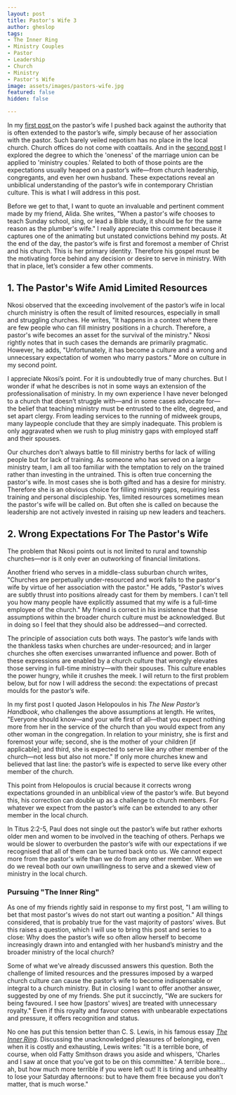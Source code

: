 ```yaml
---
layout: post
title: Pastor's Wife 3
author: gheslop
tags:
- The Inner Ring
- Ministry Couples
- Pastor
- Leadership
- Church
- Ministry
- Pastor's Wife
image: assets/images/pastors-wife.jpg
featured: false
hidden: false

---
```

In my [first post ](https://rekindle.co.za/content/2021-03-10-pastor-s-wife "Pastor's Wife Is Not A Church Office")on the pastor’s wife I pushed back against the authority that is often extended to the pastor’s wife, simply because of her association with the pastor. Such barely veiled nepotism has no place in the local church. Church offices do not come with coattails. And in the [second post](https://rekindle.co.za/content/2021-04-07-pastor-s-wife-marriage-and-ministry "Marriage And Ministry") I explored the degree to which the 'oneness' of the marriage union can be applied to 'ministry couples.' Related to both of those points are the expectations usually heaped on a pastor’s wife—from church leadership, congregants, and even her own husband. These expectations reveal an unbiblical understanding of the pastor’s wife in contemporary Christian culture. This is what I will address in this post.

Before we get to that, I want to quote an invaluable and pertinent comment made by my friend, Alida. She writes, "When a pastor's wife chooses to teach Sunday school, sing, or lead a Bible study, it should be for the same reason as the plumber's wife." I really appreciate this comment because it captures one of the animating but unstated convictions behind my posts. At the end of the day, the pastor’s wife is first and foremost a member of Christ and his church. This is her primary identity. Therefore his gospel must be the motivating force behind any decision or desire to serve in ministry. With that in place, let’s consider a few other comments.

## **1. The Pastor's Wife Amid Limited Resources**

Nkosi observed that the exceeding involvement of the pastor’s wife in local church ministry is often the result of limited resources, especially in small and struggling churches. He writes, "It happens in a context where there are few people who can fill ministry positions in a church. Therefore, a pastor's wife becomes an asset for the survival of the ministry." Nkosi rightly notes that in such cases the demands are primarily pragmatic. However, he adds, "Unfortunately, it has become a culture and a wrong and unnecessary expectation of women who marry pastors." More on culture in my second point.

I appreciate Nkosi’s point. For it is undoubtedly true of many churches. But I wonder if what he describes is not in some ways an extension of the professionalisation of ministry. In my own experience I have never belonged to a church that doesn’t struggle with—and in some cases advocate for—the belief that teaching ministry must be entrusted to the elite, degreed, and set apart clergy. From leading services to the running of midweek groups, many laypeople conclude that they are simply inadequate. This problem is only aggravated when we rush to plug ministry gaps with employed staff and their spouses.

Our churches don’t always battle to fill ministry berths for lack of willing people but for lack of training. As someone who has served on a large ministry team, I am all too familiar with the temptation to rely on the trained rather than investing in the untrained. This is often true concerning the pastor's wife. In most cases she is both gifted and has a desire for ministry. Therefore she is an obvious choice for filling ministry gaps, requiring less training and personal discipleship. Yes, limited resources sometimes mean the pastor's wife will be called on. But often she is called on because the leadership are not actively invested in raising up new leaders and teachers.

## **2. Wrong Expectations For The Pastor's Wife**

The problem that Nkosi points out is not limited to rural and township churches—nor is it only ever an outworking of financial limitations.

Another friend who serves in a middle-class suburban church writes, "Churches are perpetually under-resourced and work falls to the pastor's wife by virtue of her association with the pastor." He adds, "Pastor's wives are subtly thrust into positions already cast for them by members. I can't tell you how many people have explicitly assumed that my wife is a full-time employee of the church." My friend is correct in his insistence that these assumptions within the broader church culture must be acknowledged. But in doing so I feel that they should also be addressed—and corrected.

The principle of association cuts both ways. The pastor’s wife lands with the thankless tasks when churches are under-resourced; and in larger churches she often exercises unwarranted influence and power. Both of these expressions are enabled by a church culture that wrongly elevates those serving in full-time ministry—with their spouses. This culture enables the power hungry, while it crushes the meek. I will return to the first problem below, but for now I will address the second: the expectations of precast moulds for the pastor’s wife.

In my first post I quoted Jason Helopoulos in his _The New Pastor’s Handbook_, who challenges the above assumptions at length. He writes, "Everyone should know—and your wife first of all—that you expect nothing more from her in the service of the church than you would expect from any other woman in the congregation. In relation to your ministry, she is first and foremost your wife; second, she is the mother of your children \[if applicable\]; and third, she is expected to serve like any other member of the church—not less but also not more." If only more churches knew and believed that last line: the pastor’s wife is expected to serve like every other member of the church.

This point from Helopoulos is crucial because it corrects wrong expectations grounded in an unbiblical view of the pastor’s wife. But beyond this, his correction can double up as a challenge to church members. For whatever we expect from the pastor’s wife can be extended to any other member in the local church.

In Titus 2:2-5, Paul does not single out the pastor’s wife but rather exhorts older men and women to be involved in the teaching of others. Perhaps we would be slower to overburden the pastor’s wife with our expectations if we recognised that all of them can be turned back onto us. We cannot expect more from the pastor's wife than we do from any other member. When we do we reveal both our own unwillingness to serve and a skewed view of ministry in the local church.

### **Pursuing "The Inner Ring"**

As one of my friends rightly said in response to my first post, "I am willing to bet that most pastor's wives do not start out wanting a position." All things considered, that is probably true for the vast majority of pastors’ wives. But this raises a question, which I will use to bring this post and series to a close: Why does the pastor’s wife so often allow herself to become increasingly drawn into and entangled with her husband’s ministry and the broader ministry of the local church?

Some of what we’ve already discussed answers this question. Both the challenge of limited resources and the pressures imposed by a warped church culture can cause the pastor’s wife to become indispensable or integral to a church ministry. But in closing I want to offer another answer, suggested by one of my friends. She put it succinctly, "We are suckers for being favoured. I see how \[pastors' wives\] are treated with unnecessary royalty." Even if this royalty and favour comes with unbearable expectations and pressure, it offers recognition and status.

No one has put this tension better than C. S. Lewis, in his famous essay [_The Inner Ring_](https://www.lewissociety.org/innerring/ "The Inner Ring")_._ Discussing the unacknowledged pleasures of belonging, even when it is costly and exhausting, Lewis writes: "It is a terrible bore, of course, when old Fatty Smithson draws you aside and whispers, 'Charles and I saw at once that you’ve got to be on this committee.' A terrible bore… ah, but how much more terrible if you were left out! It is tiring and unhealthy to lose your Saturday afternoons: but to have them free because you don’t matter, that is much worse."